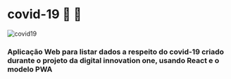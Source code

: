 # covid-19 :low_brightness: :pill:
<img src="https://github.com/PedroPadilhaPortella/covid-19/blob/master/covid.PNG" style="text-align=center" alt="covid19">

### Aplicação Web para listar dados a respeito do covid-19 criado durante o projeto da digital innovation one, usando React e o modelo PWA
